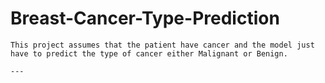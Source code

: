 # Breast-Cancer-Type-Prediction
```
This project assumes that the patient have cancer and the model just have to predict the type of cancer either Malignant or Benign.

---
